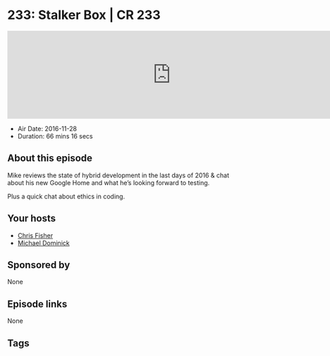 # 233: Stalker Box | CR 233

<iframe src="https://player.fireside.fm/v2/MLf2ZzhC+9QBzoOB3?theme=dark" width="740" height="200" frameborder="0" scrolling="no"></iframe>

* Air Date: 2016-11-28
* Duration: 66 mins 16 secs

## About this episode

Mike reviews the state of hybrid development in the last days of 2016 & chat about his new Google Home and what he’s looking forward to testing.

Plus a quick chat about ethics in coding.

## Your hosts
* [Chris Fisher](https://coder.show/hosts/chrislas)
* [Michael Dominick](https://coder.show/hosts/michael)

## Sponsored by

None



## Episode links

None



## Tags

